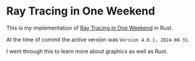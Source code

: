 # Ray Tracing in One Weekend

This is my implementation of [Ray Tracing in One Weekend](https://raytracing.github.io/books/RayTracingInOneWeekend.html) in Rust.

At the time of commit the active version was `Version 4.0.1, 2024-08-31`.

I went through this to learn more about graphics as well as Rust.
